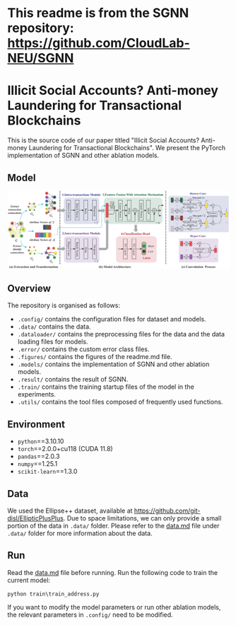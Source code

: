 # This readme is from the SGNN repository: https://github.com/CloudLab-NEU/SGNN
# Illicit Social Accounts? Anti-money Laundering for Transactional Blockchains

This is the source code of our paper titled "Illicit Social Accounts? Anti-money Laundering for Transactional Blockchains".
We present the PyTorch implementation of SGNN and other ablation models.


## Model
![SGNN](figures%2FModel.jpg)

## Overview
The repository is organised as follows:

- `.config/` contains the configuration files for dataset and models.
- `.data/` contains the data.
- `.dataloader/` contains the preprocessing files for the data and the data loading files for models.
- `.error/` contains the custom error class files.
- `.figures/` contains the figures of the readme.md file.
- `.models/` contains the implementation of SGNN and other ablation models.
- `.result/` contains the result of SGNN.
- `.train/` contains the training startup files of the model in the experiments.
- `.utils/` contains the tool files composed of frequently used functions.

## Environment

- `python`==3.10.10 
- `torch`==2.0.0+cu118 (CUDA 11.8)
- `pandas`==2.0.3 
- `numpy`==1.25.1
- `scikit-learn`==1.3.0

## Data

We used the Ellipse++ dataset, available at https://github.com/git-disl/EllipticPlusPlus. 
Due to space limitations, we can only provide a small portion of the data in `.data/` folder.
Please refer to the [data.md](data%2Fdata.md) file under `.data/` folder for more information about the data.


## Run

Read the [data.md](data%2Fdata.md) file before running. 
Run the following code to train the current model:
```
python train\train_address.py 
```
If you want to modify the model parameters or run other ablation models, the relevant parameters in `.config/` need to be modified.

